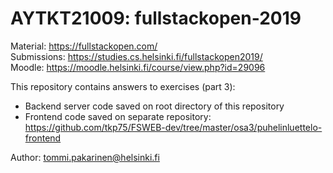 # AYTKT21009: fullstackopen-2019
Material: https://fullstackopen.com/  
Submissions: https://studies.cs.helsinki.fi/fullstackopen2019/  
Moodle: https://moodle.helsinki.fi/course/view.php?id=29096

This repository contains answers to exercises (part 3):
* Backend server code saved on root directory of this repository
* Frontend code saved on separate repository: https://github.com/tkp75/FSWEB-dev/tree/master/osa3/puhelinluettelo-frontend  

Author: tommi.pakarinen@helsinki.fi
